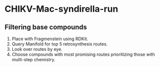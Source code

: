 # CHIKV-Mac-syndirella-run

## Filtering base compounds

1. Place with Fragmenstein using RDKit.
2. Query Manifold for top 5 retrosynthesis routes.
3. Look over routes by eye.
4. Choose compounds with most promising routes prioritizing those with multi-step chemistry.  